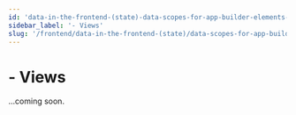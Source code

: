 ```yaml
---
id: 'data-in-the-frontend-(state)-data-scopes-for-app-builder-elements-views'
sidebar_label: '- Views'
slug: '/frontend/data-in-the-frontend-(state)/data-scopes-for-app-builder-elements/views'
---
```


# - Views

...coming soon.
